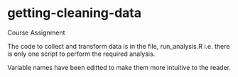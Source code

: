 # getting-cleaning-data
Course Assignment

The code to collect and transform data is in the file, run_analysis.R i.e. there is only one script to perform the required analysis.

Variable names have been editted to make them more intuitive to the reader. 

